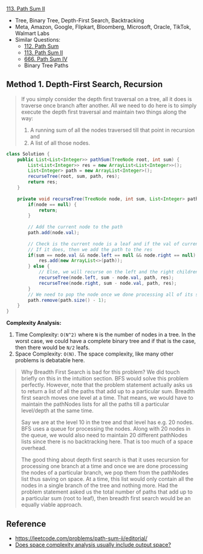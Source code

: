 [113. Path Sum II](https://leetcode.com/problems/path-sum-ii/)

* Tree, Binary Tree, Depth-First Search, Backtracking
* Meta, Amazon, Google, Flipkart, Bloomberg, Microsoft, Oracle, TikTok, Walmart Labs
* Similar Questions:
    * [112. Path Sum](https://leetcode.com/problems/path-sum/)
    * [113. Path Sum II](https://leetcode.com/problems/path-sum-ii/)
    * [666. Path Sum IV](https://leetcode.com/problems/path-sum-iv/)
    * Binary Tree Paths
    
    
## Method 1. Depth-First Search, Recursion
> If you simply consider the depth first traversal on a tree, all it does is traverse once branch after another.
> All we need to do here is to simply execute the depth first traversal and maintain two things along the way:
> 1. A running sum of all the nodes traversed till that point in recursion and
> 2. A list of all those nodes. 
```java 
class Solution {
    public List<List<Integer>> pathSum(TreeNode root, int sum) {
        List<List<Integer>> res = new ArrayList<List<Integer>>();
        List<Integer> path = new ArrayList<Integer>();
        recurseTree(root, sum, path, res);
        return res;
    }
    
    private void recurseTree(TreeNode node, int sum, List<Integer> path, List<List<Integer>> res) {
        if(node == null) {
            return;
        }
        
        // Add the current node to the path
        path.add(node.val);
        
        // Check is the current node is a leaf and if the val of current node equals the remaining sum.
        // If it does, then we add the path to the res
        if(sum == node.val && node.left == null && node.right == null) {
            res.add(new ArrayList<>(path));
        } else {
            // Else, we will recurse on the left and the right children
            recurseTree(node.left, sum - node.val, path, res);
            recurseTree(node.right, sum - node.val, path, res);
        }
        // We need to pop the node once we done processing all of its subtrees.
        path.remove(path.size() - 1);
    }
}
```
**Complexity Analysis:**
1. Time Complexity: `O(N^2)` where `N` is the number of nodes in a tree. In the worst case, we could have a complete binary tree and if that is the case, then there would be `N/2` leafs.
2. Space Complexity: `O(N)`. The space complexity, like many other problems is debatable here. 

> Why Breadth First Search is bad for this problem?
> We did touch briefly on this in the intuition section. BFS would solve this problem perfectly. However, note that the problem statement actually asks us to return a list of all the paths that add up to a particular sum. Breadth first search moves one level at a time. That means, we would have to maintain the pathNodes lists for all the paths till a particular level/depth at the same time.
> 
> Say we are at the level 10 in the tree and that level has e.g. 20 nodes. BFS uses a queue for processing the nodes. Along with 20 nodes in the queue, we would also need to maintain 20 different pathNodes lists since there is no backtracking here. That is too much of a space overhead.
> 
> The good thing about depth first search is that it uses recursion for processing one branch at a time and once we are done processing the nodes of a particular branch, we pop them from the pathNodes list thus saving on space. At a time, this list would only contain all the nodes in a single branch of the tree and nothing more. Had the problem statement asked us the total number of paths that add up to a particular sum (root to leaf), then breadth first search would be an equally viable approach.


## Reference
* https://leetcode.com/problems/path-sum-ii/editorial/
* [Does space complexity analysis usually include output space?](https://cs.stackexchange.com/questions/83574/does-space-complexity-analysis-usually-include-output-space)